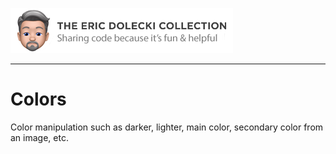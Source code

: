 ![header](./ed-badge.png)

----

# Colors
Color manipulation such as darker, lighter, main color, secondary color from an image, etc.
